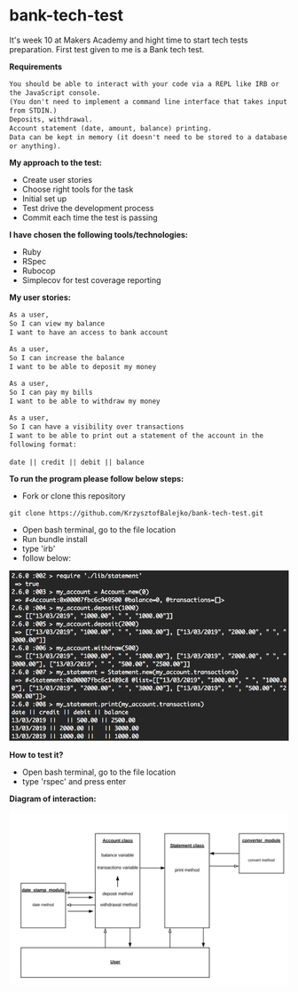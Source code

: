 # bank-tech-test

It's week 10 at Makers Academy and hight time to start tech tests preparation.
First test given to me is a Bank tech test.

**Requirements**
```
You should be able to interact with your code via a REPL like IRB or the JavaScript console.
(You don't need to implement a command line interface that takes input from STDIN.)
Deposits, withdrawal.
Account statement (date, amount, balance) printing.
Data can be kept in memory (it doesn't need to be stored to a database or anything).
```

**My approach to the test:**

* Create user stories
* Choose right tools for the task
* Initial set up
* Test drive the development process
* Commit each time the test is passing

**I have chosen the following tools/technologies:**

* Ruby
* RSpec
* Rubocop
* Simplecov for test coverage reporting

**My user stories:**

```
As a user,
So I can view my balance
I want to have an access to bank account
```

```
As a user,
So I can increase the balance
I want to be able to deposit my money
```

```
As a user,
So I can pay my bills
I want to be able to withdraw my money
```

```
As a user,
So I can have a visibility over transactions
I want to be able to print out a statement of the account in the following format:

date || credit || debit || balance
```

**To run the program please follow below steps:**

* Fork or clone this repository
```
git clone https://github.com/KrzysztofBalejko/bank-tech-test.git
```
* Open bash terminal, go to the file location
* Run bundle install
* type 'irb'
* follow below:

![User interation](images/interaction4.png)

**How to test it?**

* Open bash terminal, go to the file location
* type 'rspec' and press enter

**Diagram of interaction:**

![Diagram](images/diagram3.png)
